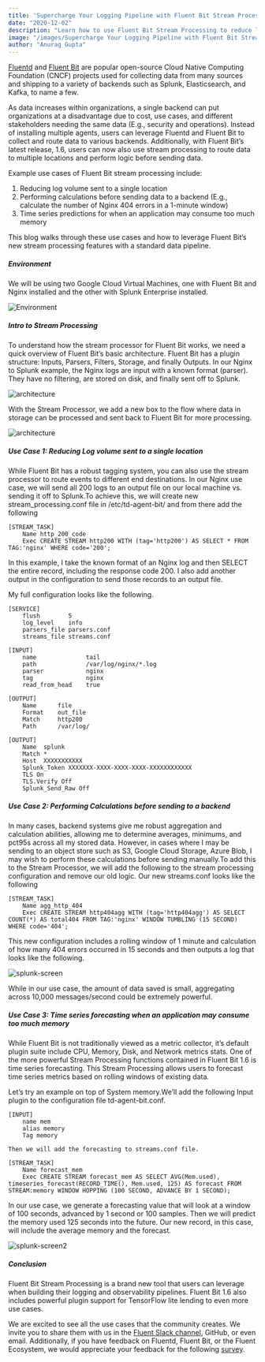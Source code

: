 ```yaml
---
title: 'Supercharge Your Logging Pipeline with Fluent Bit Stream Processing'
date: "2020-12-02"
description: "Learn how to use Fluent Bit Stream Processing to reduce log volume, pre-process your data, and use time-series predictions"
image: "/images/Supercharge Your Logging Pipeline with Fluent Bit Stream Processing.jpg"
author: "Anurag Gupta"
---
```


[Fluentd](https://www.fluentd.org) and [Fluent Bit](https://fluentbit.io) are popular open-source Cloud Native Computing Foundation (CNCF) projects used for collecting data from many sources and shipping to a variety of backends such as Splunk, Elasticsearch, and Kafka, to name a few.

As data increases within organizations, a single backend can put organizations at a disadvantage due to cost, use cases, and different stakeholders needing the same data (E.g., security and operations). Instead of installing multiple agents, users can leverage Fluentd and Fluent Bit to collect and route data to various backends. Additionally, with Fluent Bit’s latest release, 1.6, users can now also use stream processing to route data to multiple locations and perform logic before sending data.

Example use cases of Fluent Bit stream processing include:

1. Reducing log volume sent to a single location
2. Performing calculations before sending data to a backend (E.g., calculate the number of Nginx 404 errors in a 1-minute window)
3. Time series predictions for when an application may consume too much memory

This blog walks through these use cases and how to leverage Fluent Bit’s new stream processing features with a standard data pipeline.

##### Environment

We will be using two Google Cloud Virtual Machines, one with Fluent Bit and Nginx installed and the other with Splunk Enterprise installed.

![Environment](/images/blog/blog-fluentbit-env.png)

##### Intro to Stream Processing

To understand how the stream processor for Fluent Bit works, we need a quick overview of Fluent Bit’s basic architecture. Fluent Bit has a plugin structure: Inputs, Parsers, Filters, Storage, and finally Outputs. In our Nginx to Splunk example, the Nginx logs are input with a known format (parser). They have no filtering, are stored on disk, and finally sent off to Splunk.

![architecture](/images/blog/blog-stream-processor.png)

With the Stream Processor, we add a new box to the flow where data in storage can be processed and sent back to Fluent Bit for more processing.

![architecture](/images/blog/blog-stream-processor2.png)

##### Use Case 1: Reducing Log volume sent to a single location

While Fluent Bit has a robust tagging system, you can also use the stream processor to route events to different end destinations. In our Nginx use case, we will send all 200 logs to an output file on our local machine vs. sending it off to Splunk.To achieve this, we will create new stream_processing.conf file in /etc/td-agent-bit/ and from there add the following

```
[STREAM_TASK]
    Name http_200_code
    Exec CREATE STREAM http200 WITH (tag='http200') AS SELECT * FROM TAG:'nginx' WHERE code='200';
```

In this example, I take the known format of an Nginx log and then SELECT the entire record, including the response code 200. I also add another output in the configuration to send those records to an output file.

My full configuration looks like the following.

```
[SERVICE]
    flush        5
    log_level    info
    parsers_file parsers.conf
    streams_file streams.conf

[INPUT]
    name              tail
    path              /var/log/nginx/*.log
    parser            nginx
    tag               nginx
    read_from_head    true

[OUTPUT]
    Name      file
    Format    out_file
    Match     http200
    Path      /var/log/

[OUTPUT]
    Name  splunk
    Match *
    Host  XXXXXXXXXXX
    Splunk_Token XXXXXXX-XXXX-XXXX-XXXX-XXXXXXXXXXXX
    TLS On
    TLS.Verify Off
    Splunk_Send_Raw Off
```

##### Use Case 2: Performing Calculations before sending to a backend

In many cases, backend systems give me robust aggregation and calculation abilities, allowing me to determine averages, minimums, and pct95s across all my stored data. However, in cases where I may be sending to an object store such as S3, Google Cloud Storage, Azure Blob, I may wish to perform these calculations before sending manually.To add this to the Stream Processor, we will add the following to the stream processing configuration and remove our old logic. Our new streams.conf looks like the following

```
[STREAM_TASK]
    Name agg_http_404
    Exec CREATE STREAM http404agg WITH (tag='http404agg') AS SELECT COUNT(*) AS total404 FROM TAG:'nginx' WINDOW TUMBLING (15 SECOND) WHERE code='404';
```

This new configuration includes a rolling window of 1 minute and calculation of how many 404 errors occurred in 15 seconds and then outputs a log that looks like the following.

![splunk-screen](/images/blog/blog-splunk-screen1.png)

While in our use case, the amount of data saved is small, aggregating across 10,000 messages/second could be extremely powerful.

##### Use Case 3: Time series forecasting when an application may consume too much memory

While Fluent Bit is not traditionally viewed as a metric collector, it’s default plugin suite include CPU, Memory, Disk, and Network metrics stats. One of the more powerful Stream Processing functions contained in Fluent Bit 1.6 is time series forecasting. This Stream Processing allows users to forecast time series metrics based on rolling windows of existing data.

Let’s try an example on top of System memory.We’ll add the following Input plugin to the configuration file td-agent-bit.conf.

```
[INPUT]
    name mem
    alias memory
    Tag memory

Then we will add the forecasting to streams.conf file.

[STREAM_TASK]
    Name forecast_mem
    Exec CREATE STREAM forecast_mem AS SELECT AVG(Mem.used), timeseries_forecast(RECORD_TIME(), Mem.used, 125) AS forecast FROM STREAM:memory WINDOW HOPPING (100 SECOND, ADVANCE BY 1 SECOND);
```

In our use case, we generate a forecasting value that will look at a window of 100 seconds, advanced by 1 second or 100 samples. Then we will predict the memory used 125 seconds into the future. Our new record, in this case, will include the average memory and the forecast.

![splunk-screen2](/images/blog/blog-splunk-screen2.png)

##### Conclusion

Fluent Bit Stream Processing is a brand new tool that users can leverage when building their logging and observability pipelines. Fluent Bit 1.6 also includes powerful plugin support for TensorFlow lite lending to even more use cases.

We are excited to see all the use cases that the community creates. We invite you to share them with us in the [Fluent Slack channel](https://slack.fluentd.org), GitHub, or even email. Additionally, if you have feedback on Fluentd, Fluent Bit, or the Fluent Ecosystem, we would appreciate your feedback for the following [survey](https://www.cognitoforms.com/Fluentecosystem/FluentEcosystemSurvey).
